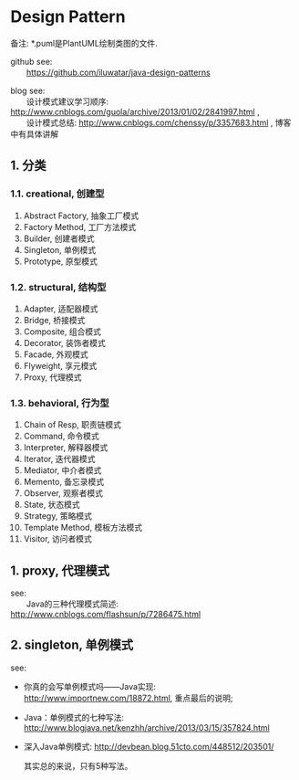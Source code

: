 # Design Pattern
备注: *.puml是PlantUML绘制类图的文件.  

github see:  
　　https://github.com/iluwatar/java-design-patterns

blog see:  
　　设计模式建议学习顺序: http://www.cnblogs.com/guola/archive/2013/01/02/2841997.html ,  
　　设计模式总结: http://www.cnblogs.com/chenssy/p/3357683.html , 博客中有具体讲解  

## 1. 分类

### 1.1. creational, 创建型
1) Abstract Factory, 抽象工厂模式
2) Factory Method, 工厂方法模式
3) Builder, 创建者模式
4) Singleton, 单例模式
5) Prototype, 原型模式

### 1.2. structural, 结构型
1) Adapter, 适配器模式
2) Bridge, 桥接模式
3) Composite, 组合模式
4) Decorator, 装饰者模式
5) Facade, 外观模式
6) Flyweight, 享元模式
7) Proxy, 代理模式

### 1.3. behavioral, 行为型
1) Chain of Resp, 职责链模式
2) Command, 命令模式
3) Interpreter, 解释器模式
4) Iterator, 迭代器模式
5) Mediator, 中介者模式
6) Memento, 备忘录模式
7) Observer, 观察者模式
8) State, 状态模式
9) Strategy, 策略模式
10) Template Method, 模板方法模式
11) Visitor, 访问者模式


## 1. proxy, 代理模式
 see:  
 　　Java的三种代理模式简述: http://www.cnblogs.com/flashsun/p/7286475.html
 
## 2. singleton, 单例模式
see:  
+ 你真的会写单例模式吗——Java实现: http://www.importnew.com/18872.html, 重点最后的说明;  
+ Java：单例模式的七种写法: http://www.blogjava.net/kenzhh/archive/2013/03/15/357824.html
+ 深入Java单例模式: http://devbean.blog.51cto.com/448512/203501/
   
   其实总的来说，只有5种写法。
   